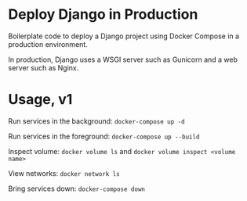 # Deploy Django in Production

Boilerplate code to deploy a Django project using Docker Compose in a production environment.

In production, Django uses a WSGI server such as Gunicorn and a web server such as Nginx.

# Usage, v1

Run services in the background:
`docker-compose up -d`

Run services in the foreground:
`docker-compose up --build`

Inspect volume:
`docker volume ls`
and
`docker volume inspect <volume name>`

View networks:
`docker network ls`

Bring services down:
`docker-compose down`
